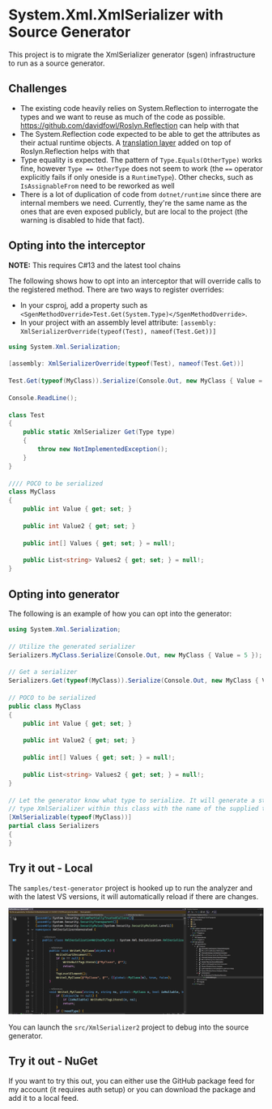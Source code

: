 # System.Xml.XmlSerializer with Source Generator

This project is to migrate the XmlSerializer generator (sgen) infrastructure to run as a source generator. 

## Challenges

- The existing code heavily relies on System.Reflection to interrogate the types and we want to reuse as much of the code as possible. https://github.com/davidfowl/Roslyn.Reflection can help with that
- The System.Reflection code expected to be able to get the attributes as their actual runtime objects. A [translation layer](src/XmlSerializer2/Roslyn.Reflection/MetadataCustomAttributeProvider.cs) added on top of Roslyn.Reflection helps with that
- Type equality is expected. The pattern of `Type.Equals(OtherType)` works fine, however `Type == OtherType` does not seem to work (the `==` operator explicitly fails if only oneside is a `RuntimeType`). Other checks, such as `IsAssignableFrom` need to be reworked as well
- There is a lot of duplication of code from `dotnet/runtime` since there are internal members we need. Currently, they're the same name as the ones that are even exposed publicly, but are local to the project (the warning is disabled to hide that fact).

## Opting into the interceptor

**NOTE:** This requires C#13 and the latest tool chains

The following shows how to opt into an interceptor that will override calls to the registered method. There are two ways to register overrides:

- In your csproj, add a property such as `<SgenMethodOverride>Test.Get(System.Type)</SgenMethodOverride>`.
- In your project with an assembly level attribute: `[assembly: XmlSerializerOverride(typeof(Test), nameof(Test.Get))]`

```csharp
using System.Xml.Serialization;

[assembly: XmlSerializerOverride(typeof(Test), nameof(Test.Get))]

Test.Get(typeof(MyClass)).Serialize(Console.Out, new MyClass { Value = 5 });

Console.ReadLine();

class Test
{
    public static XmlSerializer Get(Type type)
    {
        throw new NotImplementedException();
    }
}

//// POCO to be serialized
class MyClass
{
    public int Value { get; set; }

    public int Value2 { get; set; }

    public int[] Values { get; set; } = null!;

    public List<string> Values2 { get; set; } = null!;
}
```

## Opting into generator

The following is an example of how you can opt into the generator:

```csharp
using System.Xml.Serialization;

// Utilize the generated serializer
Serializers.MyClass.Serialize(Console.Out, new MyClass { Value = 5 });

// Get a serializer
Serializers.Get(typeof(MyClass)).Serialize(Console.Out, new MyClass { Value = 5 });

// POCO to be serialized
public class MyClass
{
    public int Value { get; set; }

    public int Value2 { get; set; }

    public int[] Values { get; set; } = null!;

    public List<string> Values2 { get; set; } = null!;
}

// Let the generator know what type to serialize. It will generate a static member of
// type XmlSerializer within this class with the name of the supplied type
[XmlSerializable(typeof(MyClass))]
partial class Serializers
{
}
```

## Try it out - Local

The `samples/test-generator` project is hooked up to run the analyzer and with the latest VS versions, it will automatically reload if there are changes.

![](docs/screenshot.png)

You can launch the `src/XmlSerializer2` project to debug into the source generator.

## Try it out - NuGet

If you want to try this out, you can either use the GitHub package feed for my account (it requires auth setup) or you can download the package and add it to a local feed.
